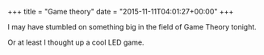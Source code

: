 +++
title = "Game theory"
date = "2015-11-11T04:01:27+00:00"
+++

I may have stumbled on something big in the field of Game Theory tonight.

Or at least I thought up a cool LED game.
			